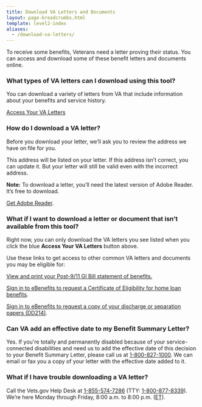 ```yaml
---
title: Download VA Letters and Documents
layout: page-breadcrumbs.html
template: level2-index
aliases:
  - /download-va-letters/
---
```


<div id='main'>
<div class="row" markdown="1">

<div class='va-introtext'>
To receive some benefits, Veterans need a letter proving their status. You can access and download some of these benefit letters and documents online.
</div>

<section>

### What types of VA letters can I download using this tool?

You can download a variety of letters from VA that include information about your benefits and service history.

<a href='/records/download-va-letters/letters' class='usa-button-primary'>Access Your VA Letters</a>

</section>

### How do I download a VA letter?

Before you download your letter, we’ll ask you to review the address we have on file for you.

This address will be listed on your letter. If this address isn’t correct, you can update it. But your letter will still be valid even with the incorrect address.

**Note:** To download a letter, you’ll need the latest version of Adobe Reader. It’s free to download.

[Get Adobe Reader](https://get.adobe.com/reader/).

</section>
<section>

### What if I want to download a letter or document that isn’t available from this tool?

Right now, you can only download the VA letters you see listed when you click the blue **Access Your VA Letters** button above. 

Use these links to get access to other common VA letters and documents you may be eligible for:

[View and print your Post-9/11 GI Bill statement of benefits.](/education/gi-bill/post-9-11/ch-33-benefit)

[Sign in to eBenefits to request a Certificate of Eligibility for home loan benefits](https://eauth.va.gov/ebenefits/coe).

[Sign in to eBenefits to request a copy of your discharge or separation papers (DD214)](https://eauth.va.gov/ebenefits/DPRIS).

</section>
<section>

### Can VA add an effective date to my Benefit Summary Letter?

Yes. If you're totally and permanently disabled because of your service-connected disabilities and need us to add the effective date of this decision to your Benefit Summary Letter, please call us at <a href="tel:+18008271000">1-800-827-1000</a>. We can email or fax you a copy of your letter with the effective date added to it.
</section>

<section>

### What if I have trouble downloading a VA letter?

Call the Vets.gov Help Desk at <a href="tel:+18555747286">1-855-574-7286</a> (TTY: <a href="tel:+18008778339">1-800-877-8339</a>).
We’re here Monday through Friday, 8:00 a.m. to 8:00 p.m. (<abbr title="eastern time">ET</abbr>).

</section>
</div>
</div>
<br>
<br>
<br>